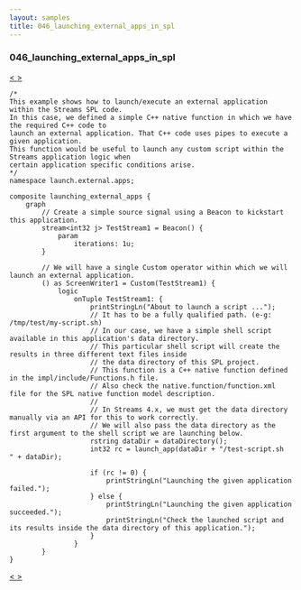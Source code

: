 ```yaml
---
layout: samples
title: 046_launching_external_apps_in_spl
---
```


### 046_launching_external_apps_in_spl

<div class="sampleNav"><a class="button" href="/streamsx.documentation/samples/spl-for-beginner/045_file_source_using_spl_custom_operator_my_file_source_file_source_using_spl_custom_operator_spl/"> < </a><a class="button" href="/streamsx.documentation/samples/spl-for-beginner/047_streams_host_tags_at_work_host_tags_streams_host_tags_at_work_spl/"> > </a>
</div>

~~~~~~
/*
This example shows how to launch/execute an external application within the Streams SPL code.
In this case, we defined a simple C++ native function in which we have the required C++ code to
launch an external application. That C++ code uses pipes to execute a given application.
This function would be useful to launch any custom script within the Streams application logic when
certain application specific conditions arise.
*/
namespace launch.external.apps;

composite launching_external_apps {
	graph
		// Create a simple source signal using a Beacon to kickstart this application.
		stream<int32 j> TestStream1 = Beacon() {
			param
				iterations: 1u;
		}

		// We will have a single Custom operator within which we will launch an external application.		
		() as ScreenWriter1 = Custom(TestStream1) {
			logic
				onTuple TestStream1: {
					printStringLn("About to launch a script ...");
					// It has to be a fully qualified path. (e-g: /tmp/test/my-script.sh)
					// In our case, we have a simple shell script available in this application's data directory.
					// This particular shell script will create the results in three different text files inside
					// the data directory of this SPL project.
					// This function is a C++ native function defined in the impl/include/Functions.h file.
					// Also check the native.function/function.xml file for the SPL native function model description.
					//
					// In Streams 4.x, we must get the data directory manually via an API for this to work correctly.
					// We will also pass the data directory as the first argument to the shell script we are launching below.
					rstring dataDir = dataDirectory();
					int32 rc = launch_app(dataDir + "/test-script.sh   " + dataDir);
					
					if (rc != 0) {
						printStringLn("Launching the given application failed.");
					} else {
						printStringLn("Launching the given application succeeded.");
						printStringLn("Check the launched script and its results inside the data directory of this application.");
					}
				}
		}
}

~~~~~~

<div class="sampleNav"><a class="button" href="/streamsx.documentation/samples/spl-for-beginner/045_file_source_using_spl_custom_operator_my_file_source_file_source_using_spl_custom_operator_spl/"> < </a><a class="button" href="/streamsx.documentation/samples/spl-for-beginner/047_streams_host_tags_at_work_host_tags_streams_host_tags_at_work_spl/"> > </a>
</div>

